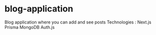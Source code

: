 # blog-application
Blog application where you can add and see posts
Technologies :
  Next.js 
  Prisma 
  MongoDB
  Auth.js 
